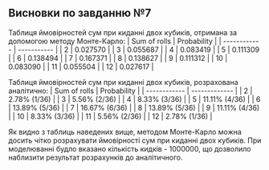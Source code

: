 ## Висновки по завданню №7

Таблиця ймовірностей сум при киданні двох кубиків, отримана за допомогою методу Монте-Карло:
| Sum of rolls | Probability |
| ------------ | ----------- |
| 2 | 0.027570 |
| 3 | 0.055687 |
| 4 | 0.083419 |
| 5 | 0.111309 |
| 6 | 0.138494 |
| 7 | 0.167371 |
| 8 | 0.138627 |
| 9 | 0.111312 |
| 10 | 0.083090 |
| 11 | 0.055504 |
| 12 | 0.027617 |

Таблиця ймовірностей сум при киданні двох кубиків, розрахована аналітично:
| Sum of rolls | Probability |
| ------------ | ------------- |
| 2 | 2.78% (1/36) |
| 3 | 5.56% (2/36) |
| 4 | 8.33% (3/36) |
| 5 | 11.11% (4/36) |
| 6 | 13.89% (5/36) |
| 7 | 16.67% (6/36) |
| 8 | 13.89% (5/36) |
| 9 | 11.11% (4/36) |
| 10 | 8.33% (3/36) |
| 11 | 5.56% (2/36) |
| 12 | 2.78% (1/36) |

Як видно з таблиць наведених вище, методом Монте-Карло можна досить чітко розрахувати ймовірності сум при киданні двох кубиків. При моделюванні будло вказано кількість кидків - 1000000, що дозволило наблизити результат розрахунків до аналітичного.
